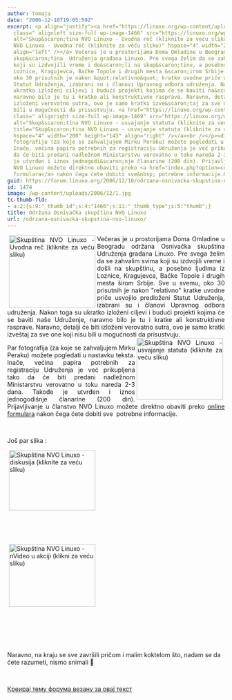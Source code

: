 ```yaml
---
author: tomaja
date: "2006-12-10T19:05:59Z"
excerpt: <p align="justify"><a href="https://linuxo.org/wp-content/uploads/2006/12/CRW_2145.jpg"><img
  class=" alignleft size-full wp-image-1466" src="https://linuxo.org/wp-content/uploads/2006/12/1.jpg"
  alt="Skup&scaron;tina NVO Linuxo - Uvodna reč (kliknite za veću sliku)" title="Skup&scaron;tina
  NVO Linuxo - Uvodna reč (kliknite za veću sliku)" hspace="4" width="200" height="168"
  align="left" /></a> Večeras je u prostorijama Doma Omladine u Beogradu održana Osnivačka
  skup&scaron;tina  Udruženja građana Linuxo. Pre svega želim da se zahvalim svima
  koji su izdvojili vreme i do&scaron;li na skup&scaron;tinu, a posebno ljudima iz
  Loznice, Kragujevca, Bačke Topole i drugih mesta &scaron;irom Srbije. Sve u svemu,
  oko 30 prisutnih je nakon &quot;relativno&quot; kratke uvodne priče usvojilo predloženi
  Statut Udruženja, izabrani su i članovi Upravnog odbora udruženja. Nakon toga su
  ukratko izloženi ciljevi i budući projekti kojima će se baviti na&scaron;e Udruženje,
  naravno bilo je tu i kratke ali konstruktivne rasprave. Naravno, detalji će biti
  izloženi verovatno sutra, ovo je samo kratki izve&scaron;taj za sve one koji nisu
  bili u mogućnosti da prisustvuju. <a href="https://linuxo.org/wp-content/uploads/2006/12/CRW_2151b.jpg"><img
  class=" alignright size-full wp-image-1469" src="https://linuxo.org/wp-content/uploads/2006/12/2.jpg"
  alt="Skup&scaron;tina NVO Linuxo - usvajanje statuta (kliknite za veću sliku) "
  title="Skup&scaron;tina NVO Linuxo - usvajanje statuta (kliknite za veću sliku)"
  hspace="4" width="200" height="143" align="right" /></a><br /></p><div align="justify">Par
  fotografija (za koje se zahvaljujem Mirku Peraku) možete pogledati u nastavku teksta.
  Inače, većina papira potrebnih za registraciju Udruženja je već prikupljena tako
  da će biti predani nadležnom Ministarstvu verovatno u toku nareda 2-3 dana. Takođe
  je utvrđen i iznos jednogodi&scaron;nje članarine (200 din). Prijavljivanje u članstvo
  NVO Linuxo možete direktno obaviti preko <a href="index.php?option=com_contact&amp;task=view&amp;contact_id=1&amp;Itemid=3">online
  formulara</a> nakon čega ćete dobiti sve&nbsp; potrebne informacije.&nbsp;  </div><p>&nbsp;</p>
guid: https://forum.linuxo.org/2006/12/10/odrzana-osnivacka-skupstina-nvo-linuxo/
id: 1474
image: /wp-content/uploads/2006/12/1.jpg
tc-thumb-fld:
- a:2:{s:9:"_thumb_id";s:4:"1466";s:11:"_thumb_type";s:5:"thumb";}
title: Održana Osnivačka skupština NVO Linuxo
url: /odrzana-osnivacka-skupstina-nvo-linuxo/
---
```

<p align="justify">
  <a href="https://linuxo.org/wp-content/uploads/2006/12/CRW_2145.jpg"><img class=" alignleft size-full wp-image-1466" src="https://linuxo.org/wp-content/uploads/2006/12/1.jpg" alt="Skup&scaron;tina NVO Linuxo - Uvodna reč (kliknite za veću sliku)" title="Skup&scaron;tina NVO Linuxo - Uvodna reč (kliknite za veću sliku)" hspace="4" width="200" height="168" align="left" /></a> Večeras je u prostorijama Doma Omladine u Beogradu održana Osnivačka skup&scaron;tina Udruženja građana Linuxo. Pre svega želim da se zahvalim svima koji su izdvojili vreme i do&scaron;li na skup&scaron;tinu, a posebno ljudima iz Loznice, Kragujevca, Bačke Topole i drugih mesta &scaron;irom Srbije. Sve u svemu, oko 30 prisutnih je nakon "relativno" kratke uvodne priče usvojilo predloženi Statut Udruženja, izabrani su i članovi Upravnog odbora udruženja. Nakon toga su ukratko izloženi ciljevi i budući projekti kojima će se baviti na&scaron;e Udruženje, naravno bilo je tu i kratke ali konstruktivne rasprave. Naravno, detalji će biti izloženi verovatno sutra, ovo je samo kratki izve&scaron;taj za sve one koji nisu bili u mogućnosti da prisustvuju. <a href="https://linuxo.org/wp-content/uploads/2006/12/CRW_2151b.jpg"><img class=" alignright size-full wp-image-1469" src="https://linuxo.org/wp-content/uploads/2006/12/2.jpg" alt="Skup&scaron;tina NVO Linuxo - usvajanje statuta (kliknite za veću sliku) " title="Skup&scaron;tina NVO Linuxo - usvajanje statuta (kliknite za veću sliku)" hspace="4" width="200" height="143" align="right" /></a>
</p>

<div align="justify">
  Par fotografija (za koje se zahvaljujem Mirku Peraku) možete pogledati u nastavku teksta. Inače, većina papira potrebnih za registraciju Udruženja je već prikupljena tako da će biti predani nadležnom Ministarstvu verovatno u toku nareda 2-3 dana. Takođe je utvrđen i iznos jednogodi&scaron;nje članarine (200 din). Prijavljivanje u članstvo NVO Linuxo možete direktno obaviti preko <a href="index.php?option=com_contact&task=view&contact_id=1&Itemid=3">online formulara</a> nakon čega ćete dobiti sve&nbsp; potrebne informacije.&nbsp;
</div>

&nbsp;

<!--break-->

Jo&scaron; par slika :

[<img class=" alignleft size-full wp-image-1471" src="https://linuxo.org/wp-content/uploads/2006/12/3.jpg" alt="Skup&scaron;tina NVO Linuxo - diskusija (kliknite za veću sliku)" title="Skup&scaron;tina NVO Linuxo - diskusija (kliknite za veću sliku)" hspace="4" width="200" height="139" align="left" />](https://linuxo.org/wp-content/uploads/2006/12/CRW_2154.jpg)

&nbsp;

&nbsp;

&nbsp;

&nbsp;

&nbsp;

&nbsp;

&nbsp;

[<img class=" alignleft size-full wp-image-1473" src="https://linuxo.org/wp-content/uploads/2006/12/4.jpg" alt="Skup&scaron;tina NVO Linuxo - nVideo u akciji (klikni za veću sliku)" title="Skup&scaron;tina NVO Linuxo - nVideo u akciji (klikni za veću sliku)" hspace="4" width="200" height="145" align="left" />](https://linuxo.org/wp-content/uploads/2006/12/CRW_2153.jpg) 

&nbsp;

&nbsp;

&nbsp;

&nbsp;

&nbsp;

&nbsp;

&nbsp;

&nbsp;

Naravno, na kraju se sve zavr&scaron;ili pričom i malim koktelom &scaron;to, nadam se da ćete razumeti, nismo snimali 🙂&nbsp;

&nbsp;

[Креирај тему форума везану за овај текст](https://linuxo.org/nova-tema-na-forumu/?se_pid=1474)